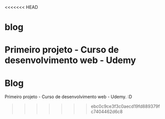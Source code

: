 <<<<<<< HEAD
# blog
Primeiro projeto - Curso de desenvolvimento web - Udemy
=======
# Blog
Primeiro projeto - Curso de desenvolvimento web - Udemy. :D
>>>>>>> ebc0c9ce3f3c0aecd19fd889379fc7404462d6c8

